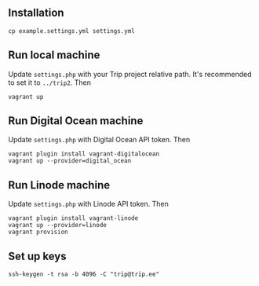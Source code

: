 ## Installation

    cp example.settings.yml settings.yml

## Run local machine

Update ```settings.php``` with your Trip project relative path. It's recommended to set it to ```../trip2```. Then

    vagrant up

## Run Digital Ocean machine

Update ```settings.php``` with Digital Ocean API token. Then

    vagrant plugin install vagrant-digitalocean
    vagrant up --provider=digital_ocean

## Run Linode machine

Update ```settings.php``` with Linode API token. Then

    vagrant plugin install vagrant-linode
    vagrant up --provider=linode
    vagrant provision

## Set up keys

    ssh-keygen -t rsa -b 4096 -C "trip@trip.ee"
